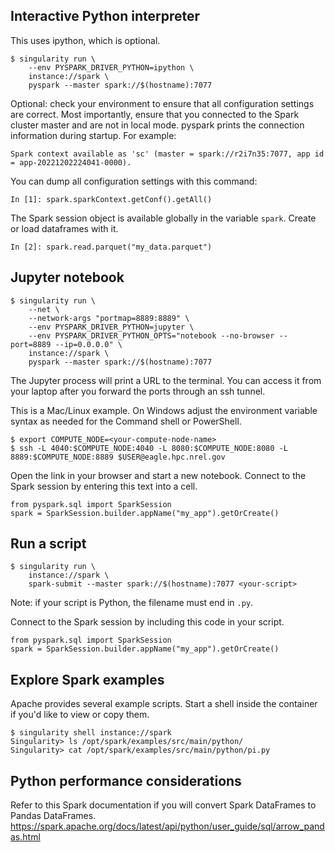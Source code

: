 ## Interactive Python interpreter
This uses ipython, which is optional.
```
$ singularity run \
	--env PYSPARK_DRIVER_PYTHON=ipython \
	instance://spark \
	pyspark --master spark://$(hostname):7077
```
Optional: check your environment to ensure that all configuration settings are correct.
Most importantly, ensure that you connected to the Spark cluster master and are not in local mode.
pyspark prints the connection information during startup. For example:
```
Spark context available as 'sc' (master = spark://r2i7n35:7077, app id = app-20221202224041-0000).
```
You can dump all configuration settings with this command:
```
In [1]: spark.sparkContext.getConf().getAll()
```

The Spark session object is available globally in the variable `spark`. Create or load dataframes
with it.
```
In [2]: spark.read.parquet("my_data.parquet")
```


## Jupyter notebook
```
$ singularity run \
	--net \
	--network-args "portmap=8889:8889" \
	--env PYSPARK_DRIVER_PYTHON=jupyter \
	--env PYSPARK_DRIVER_PYTHON_OPTS="notebook --no-browser --port=8889 --ip=0.0.0.0" \
	instance://spark \
	pyspark --master spark://$(hostname):7077
```
The Jupyter process will print a URL to the terminal. You can access it from your laptop after you
forward the ports through an ssh tunnel.

This is a Mac/Linux example. On Windows adjust the environment variable syntax as needed for the Command shell
or PowerShell.
```
$ export COMPUTE_NODE=<your-compute-node-name>
$ ssh -L 4040:$COMPUTE_NODE:4040 -L 8080:$COMPUTE_NODE:8080 -L 8889:$COMPUTE_NODE:8889 $USER@eagle.hpc.nrel.gov
```
Open the link in your browser and start a new notebook.
Connect to the Spark session by entering this text into a cell.
```
from pyspark.sql import SparkSession
spark = SparkSession.builder.appName("my_app").getOrCreate()
```

## Run a script
```
$ singularity run \
	instance://spark \
	spark-submit --master spark://$(hostname):7077 <your-script>
```
Note: if your script is Python, the filename must end in `.py`.

Connect to the Spark session by including this code in your script.
```
from pyspark.sql import SparkSession
spark = SparkSession.builder.appName("my_app").getOrCreate()
```

## Explore Spark examples
Apache provides several example scripts. Start a shell inside the container if you'd like to view
or copy them.
```
$ singularity shell instance://spark
Singularity> ls /opt/spark/examples/src/main/python/
Singularity> cat /opt/spark/examples/src/main/python/pi.py
```

## Python performance considerations
Refer to this Spark documentation if you will convert Spark DataFrames to Pandas DataFrames.
https://spark.apache.org/docs/latest/api/python/user_guide/sql/arrow_pandas.html


